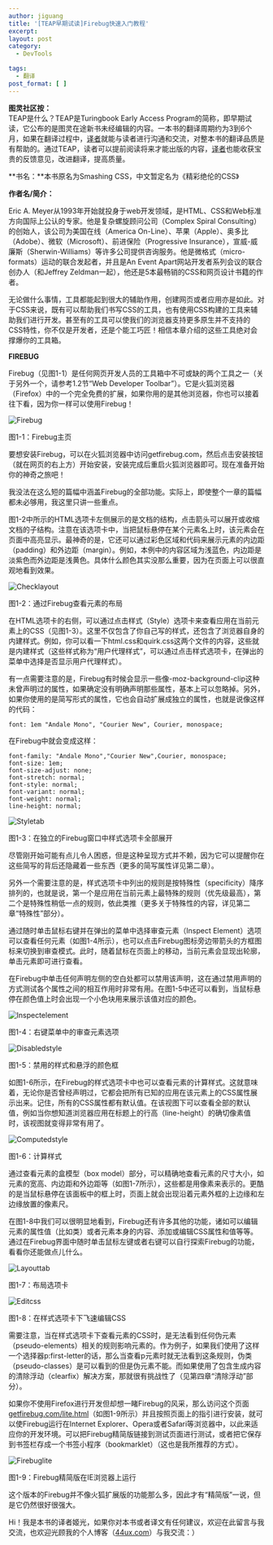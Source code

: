 ```yaml
---
author: jiguang
title: '[TEAP早期试读]Firebug快速入门教程'
excerpt:
layout: post
category:
  - DevTools

tags:
  - 翻译
post_format: [ ]
---
```

**图灵社区按：**  
TEAP是什么？TEAP是Turingbook Early Access Program的简称，即早期试读，它公布的是图灵在途新书未经编辑的内容。一本书的翻译周期约为3到6个月，如果在翻译过程中，[译者][1]就能与读者进行沟通和交流，对整本书的翻译品质是有帮助的。通过TEAP，读者可以提前阅读将来才能出版的内容，[译者][1]也能收获宝贵的反馈意见，改进翻译，提高质量。

**书名：**本书原名为Smashing CSS，中文暂定名为《精彩绝伦的CSS》

**作者名/简介：**

Eric A. Meyer从1993年开始就投身于web开发领域，是HTML、CSS和Web标准方向国际上公认的专家。他是复杂螺旋顾问公司（Complex Spiral Consulting）的创始人，该公司为美国在线（America On-Line）、苹果（Apple）、奥多比（Adobe）、微软（Microsoft）、前进保险（Progressive Insurance），宣威-威廉斯（Sherwin-Williams）等许多公司提供咨询服务。他是微格式（micro- formats）运动的联合发起者，并且是An Event Apart网站开发者系列会议的联合创办人（和Jeffrey Zeldman一起），他还是5本最畅销的CSS和网页设计书籍的作者。

无论做什么事情，工具都能起到很大的辅助作用，创建网页或者应用亦是如此。对于CSS来说，既有可以帮助我们书写CSS的工具，也有使用CSS构建的工具来辅助我们进行开发。甚至有的工具可以使我们的浏览器支持更多原生并不支持的CSS特性，你不仅是开发者，还是个能工巧匠！相信本章介绍的这些工具绝对会撑爆你的工具箱。

**FIREBUG**

Firebug（见图1-1）是任何网页开发人员的工具箱中不可或缺的两个工具之一（关于另外一个，请参考1.2节“Web Developer Toolbar”）。它是火狐浏览器（Firefox）中的一个完全免费的扩展，如果你用的是其他浏览器，你也可以接着往下看，因为你一样可以使用Firebug！

![Firebug][2]

图1-1：Firebug主页

要想安装Firebug，可以在火狐浏览器中访问getfirebug.com，然后点击安装按钮（就在网页的右上方）开始安装，安装完成后重启火狐浏览器即可。现在准备开始你的神奇之旅吧！

我没法在这么短的篇幅中涵盖Firebug的全部功能。实际上，即使整个一章的篇幅都未必够用，我这里只讲一些重点。

图1-2中所示的HTML选项卡左侧展示的是文档的结构，点击箭头可以展开或收缩文档的子结构。注意在该选项卡中，当把鼠标悬停在某个元素名上时，该元素会在页面中高亮显示。最神奇的是，它还可以通过彩色区域和代码来展示元素的内边距（padding）和外边距（margin）。例如，本例中的内容区域为浅蓝色，内边距是淡紫色而外边距是浅黄色。具体什么颜色其实没那么重要，因为在页面上可以很直观地看到效果。

![Checklayout][3]

图1-2：通过Firebug查看元素的布局

在HTML选项卡的右侧，可以通过点击样式（Style）选项卡来查看应用在当前元素上的CSS（见图1-3）。这里不仅包含了你自己写的样式，还包含了浏览器自身的内建样式。例如，你可以看一下html.css和quirk.css这两个文件的内容，这些就是内建样式（这些样式称为“用户代理样式”，可以通过点击样式选项卡，在弹出的菜单中选择是否显示用户代理样式）。

有一点需要注意的是，Firebug有时候会显示一些像-moz-background-clip这种未曾声明过的属性，如果确定没有明确声明那些属性，基本上可以忽略掉。另外，如果你使用的是简写形式的属性，它也会自动扩展成独立的属性，也就是说像这样的代码：

    font: 1em "Andale Mono", "Courier New", Courier, monospace;

在Firebug中就会变成这样：

    font-family: "Andale Mono","Courier New",Courier, monospace;
    font-size: 1em;
    font-size-adjust: none;
    font-stretch: normal;
    font-style: normal;
    font-variant: normal;
    font-weight: normal;
    line-height: normal;

![Styletab][4]

图1-3：在独立的Firebug窗口中样式选项卡全部展开

尽管刚开始可能有点儿令人困惑，但是这种呈现方式并不赖，因为它可以提醒你在这些简写的背后还隐藏着一些东西（更多的简写属性详见第二章）。

另外一个需要注意的是，样式选项卡中列出的规则是按特殊性（specificity）降序排列的，也就是说，第一个是应用在当前元素上最特殊的规则（优先级最高），第二个是特殊性稍低一点的规则，依此类推（更多关于特殊性的内容，详见第二章“特殊性”部分）。

通过随时单击鼠标右键并在弹出的菜单中选择审查元素（Inspect Element）选项可以查看任何元素（如图1-4所示），也可以点击Firebug图标旁边带箭头的方框图标来切换到审查模式。此时，随着鼠标在页面上的移动，当前元素会显现出轮廓，单击元素即可进行查看。

在Firebug中单击任何声明左侧的空白处都可以禁用该声明，这在通过禁用声明的方式测试各个属性之间的相互作用时非常有用。在图1-5中还可以看到，当鼠标悬停在颜色值上时会出现一个小色块用来展示该值对应的颜色。

![Inspectelement][5]

图1-4：右键菜单中的审查元素选项

![Disabledstyle][6]

图1-5：禁用的样式和悬浮的颜色框

如图1-6所示，在Firebug的样式选项卡中也可以查看元素的计算样式。这就意味着，无论你是否曾经声明过，它都会把所有已知的应用在该元素上的CSS属性展示出来。记住，所有的CSS属性都有默认值。在该视图下可以查看全部的默认值，例如当你想知道浏览器应用在标题上的行高（line-height）的确切像素值时，该视图就变得非常有用了。

![Computedstyle][7]

图1-6：计算样式

通过查看元素的盒模型（box model）部分，可以精确地查看元素的尺寸大小，如元素的宽高、内边距和外边距等（如图1-7所示），这些都是用像素来表示的。更酷的是当鼠标悬停在该面板中的框上时，页面上就会出现沿着元素外框的上边缘和左边缘放置的像素尺。

在图1-8中我们可以很明显地看到，Firebug还有许多其他的功能，诸如可以编辑元素的属性值（比如类）或者元素本身的内容、添加或编辑CSS属性和值等等。通过在Firebug界面中随时单击鼠标左键或者右键可以自行探索Firebug的功能，看看你还能做点儿什么。

![Layouttab][8]

图1-7：布局选项卡

![Editcss][9]

图1-8：在样式选项卡下飞速编辑CSS

需要注意，当在样式选项卡下查看元素的CSS时，是无法看到任何伪元素（pseudo-elements）相关的规则影响元素的。作为例子，如果我们使用了这样一个选择器p:first-letter的话，那么当查看p元素时就无法看到这条规则，伪类（pseudo-classes）是可以看到的但是伪元素不能。而如果使用了包含生成内容的清除浮动（clearfix）解决方案，那就很有挑战性了（见第四章“清除浮动”部分）。

如果你不使用Firefox进行开发但却想一睹Firebug的风采，那么访问这个页面[getfirebug.com/lite.html][10]（如图1-9所示）并且按照页面上的指引进行安装，就可以使Firebug运行在Internet Explorer、Opera或者Safari等浏览器中，以此来适应你的开发环境。可以把Firebug精简版链接到测试页面进行测试，或者把它保存到书签栏存成一个书签小程序（bookmarklet）（这也是我所推荐的方式）。

![Firebuglite][11]

图1-9：Firebug精简版在IE浏览器上运行

这个版本的Firebug并不像火狐扩展版的功能那么多，因此才有“精简版”一说，但是它仍然很好很强大。

Hi！我是本书的译者姬光，如果你对本书或者译文有任何建议，欢迎在此留言与我交流，也欢迎光顾我的个人博客（[44ux.com][12]）与我交流：）

 [1]: http://jiguang.github.com "译者"
 [2]: http://44ux.com/wp-content/uploads/2012/02/firebug.png "firebug.png"
 [3]: http://44ux.com/wp-content/uploads/2012/02/checklayout.png "checklayout.png"
 [4]: http://44ux.com/wp-content/uploads/2012/02/styletab.png "styletab.png"
 [5]: http://44ux.com/wp-content/uploads/2012/02/inspectelement.png "inspectelement.png"
 [6]: http://44ux.com/wp-content/uploads/2012/02/disabledstyle.png "disabledstyle.png"
 [7]: http://44ux.com/wp-content/uploads/2012/02/computedstyle.png "computedstyle.png"
 [8]: http://44ux.com/wp-content/uploads/2012/02/layouttab.png "layouttab.png"
 [9]: http://44ux.com/wp-content/uploads/2012/02/editcss.png "editcss.png"
 [10]: http://getfirebug.com/lite.html
 [11]: http://44ux.com/wp-content/uploads/2012/02/firebuglite.png "firebuglite.png"
 [12]: http://jiguang.github.com "姬光的博客"